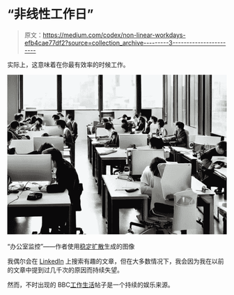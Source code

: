 # “非线性工作日”

> 原文：<https://medium.com/codex/non-linear-workdays-efb4cae77df2?source=collection_archive---------3----------------------->

实际上，这意味着在你最有效率的时候工作。

![](img/3202ba7904e2d39943a2e3aac8e9a526.png)

“办公室监控”——作者使用[稳定扩散](https://github.com/CompVis/stable-diffusion)生成的图像

我偶尔会在 [LinkedIn](https://www.linkedin.com/) 上搜索有趣的文章，但在大多数情况下，我会因为我在以前的文章中提到过几千次的原因而持续失望。

然而，不时出现的 BBC[工作生活](https://www.bbc.com/worklife)帖子是一个持续的娱乐来源。